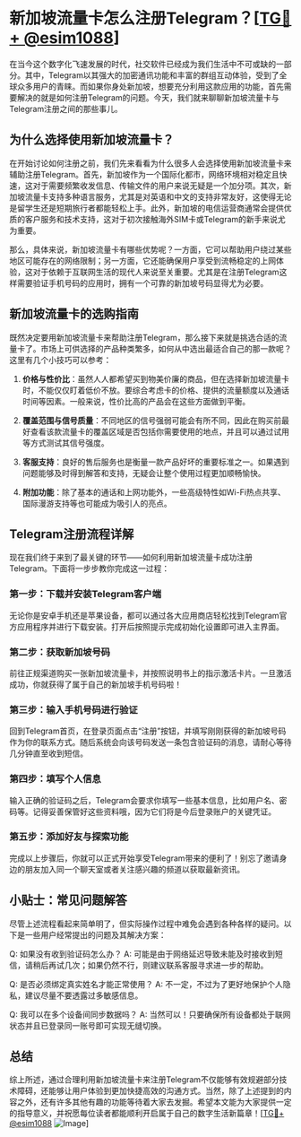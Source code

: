 # 新加坡流量卡怎么注册Telegram？[[TG💪+ @esim1088](https://t.me/s/esim1088)]

在当今这个数字化飞速发展的时代，社交软件已经成为我们生活中不可或缺的一部分。其中，Telegram以其强大的加密通讯功能和丰富的群组互动体验，受到了全球众多用户的青睐。而如果你身处新加坡，想要充分利用这款应用的功能，首先需要解决的就是如何注册Telegram的问题。今天，我们就来聊聊新加坡流量卡与Telegram注册之间的那些事儿。

## 为什么选择使用新加坡流量卡？

在开始讨论如何注册之前，我们先来看看为什么很多人会选择使用新加坡流量卡来辅助注册Telegram。首先，新加坡作为一个国际化都市，网络环境相对稳定且快速，这对于需要频繁收发信息、传输文件的用户来说无疑是一个加分项。其次，新加坡流量卡支持多种语言服务，尤其是对英语和中文的支持非常友好，这使得无论是留学生还是短期旅行者都能轻松上手。此外，新加坡的电信运营商通常会提供优质的客户服务和技术支持，这对于初次接触海外SIM卡或Telegram的新手来说尤为重要。

那么，具体来说，新加坡流量卡有哪些优势呢？一方面，它可以帮助用户绕过某些地区可能存在的网络限制；另一方面，它还能确保用户享受到流畅稳定的上网体验，这对于依赖于互联网生活的现代人来说至关重要。尤其是在注册Telegram这样需要验证手机号码的应用时，拥有一个可靠的新加坡号码显得尤为必要。

## 新加坡流量卡的选购指南

既然决定要用新加坡流量卡来帮助注册Telegram，那么接下来就是挑选合适的流量卡了。市场上可供选择的产品种类繁多，如何从中选出最适合自己的那一款呢？这里有几个小技巧可以参考：

1. **价格与性价比**：虽然人人都希望买到物美价廉的商品，但在选择新加坡流量卡时，不能仅仅盯着低价不放。要综合考虑卡的价格、提供的流量额度以及通话时间等因素。一般来说，性价比高的产品会在这些方面做到平衡。
   
2. **覆盖范围与信号质量**：不同地区的信号强弱可能会有所不同，因此在购买前最好查看该款流量卡的覆盖区域是否包括你需要使用的地点，并且可以通过试用等方式测试其信号强度。
   
3. **客服支持**：良好的售后服务也是衡量一款产品好坏的重要标准之一。如果遇到问题能够及时得到解答和支持，无疑会让整个使用过程更加顺畅愉快。

4. **附加功能**：除了基本的通话和上网功能外，一些高级特性如Wi-Fi热点共享、国际漫游支持等也可能成为吸引人的亮点。

## Telegram注册流程详解

现在我们终于来到了最关键的环节——如何利用新加坡流量卡成功注册Telegram。下面将一步步教你完成这一过程：

### 第一步：下载并安装Telegram客户端
无论你是安卓手机还是苹果设备，都可以通过各大应用商店轻松找到Telegram官方应用程序并进行下载安装。打开后按照提示完成初始化设置即可进入主界面。

### 第二步：获取新加坡号码
前往正规渠道购买一张新加坡流量卡，并按照说明书上的指示激活卡片。一旦激活成功，你就获得了属于自己的新加坡手机号码啦！

### 第三步：输入手机号码进行验证
回到Telegram首页，在登录页面点击“注册”按钮，并填写刚刚获得的新加坡号码作为你的联系方式。随后系统会向该号码发送一条包含验证码的消息，请耐心等待几分钟直至收到短信。

### 第四步：填写个人信息
输入正确的验证码之后，Telegram会要求你填写一些基本信息，比如用户名、密码等。记得妥善保管好这些资料哦，因为它们将是今后登录账户的关键凭证。

### 第五步：添加好友与探索功能
完成以上步骤后，你就可以正式开始享受Telegram带来的便利了！别忘了邀请身边的朋友加入同一个聊天室或者关注感兴趣的频道以获取最新资讯。

## 小贴士：常见问题解答

尽管上述流程看起来简单明了，但实际操作过程中难免会遇到各种各样的疑问。以下是一些用户经常提出的问题及其解决方案：

Q: 如果没有收到验证码怎么办？
A: 可能是由于网络延迟导致未能及时接收到短信，请稍后再试几次；如果仍然不行，则建议联系客服寻求进一步的帮助。

Q: 是否必须绑定真实姓名才能正常使用？
A: 不一定，不过为了更好地保护个人隐私，建议尽量不要透露过多敏感信息。

Q: 我可以在多个设备间同步数据吗？
A: 当然可以！只要确保所有设备都处于联网状态并且已登录同一账号即可实现无缝切换。

## 总结

综上所述，通过合理利用新加坡流量卡来注册Telegram不仅能够有效规避部分技术障碍，还能够让用户体验到更加快捷高效的沟通方式。当然，除了上述提到的内容之外，还有许多其他有趣的功能等待着大家去发掘。希望本文能为大家提供一定的指导意义，并祝愿每位读者都能顺利开启属于自己的数字生活新篇章！[[TG💪+ @esim1088](https://t.me/s/esim1088) ![Image](https://i.postimg.cc/4NQfJmqS/Snipaste-2025-05-13-00-14-12.png)]
